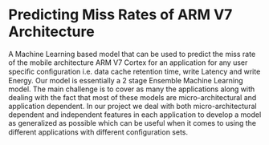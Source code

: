 Predicting Miss Rates of ARM V7 Architecture
======================================

A Machine Learning based model that can be used to predict the miss rate of the mobile architecture ARM V7 Cortex for an application for any user speciﬁc conﬁguration i.e. data cache retention time, write Latency and write Energy. Our model is essentially a 2 stage Ensemble Machine Learning model. 
The main challenge is to cover as many the applications along with dealing with the fact that most of these models are micro-architectural and application dependent. In our project we deal with both micro-architectural dependent and independent features in each application to develop a model as generalized as possible which can be useful when it comes to using the different applications with different conﬁguration sets.

